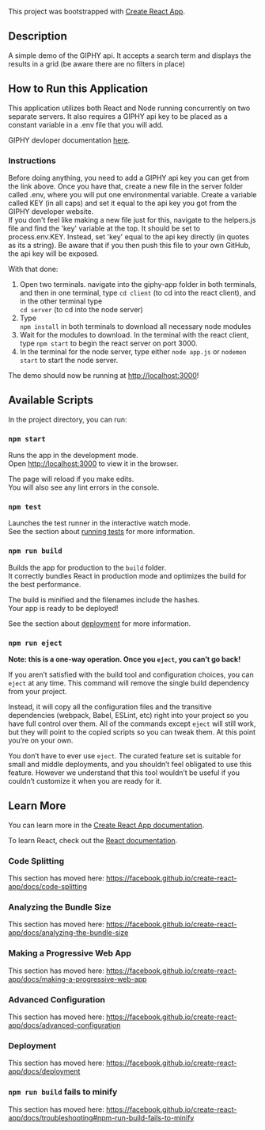 This project was bootstrapped with [Create React App](https://github.com/facebook/create-react-app).

## Description

A simple demo of the GIPHY api. It accepts a search term and displays the results in a grid (be aware there are no filters in place)

## How to Run this Application

This application utilizes both React and Node running concurrently on two separate servers. It also requires a GIPHY api key to be placed as a constant variable in a .env file that you will add.

GIPHY devloper documentation [here](https://developers.giphy.com/).

### Instructions
Before doing anything, you need to add a GIPHY api key you can get from the link above. Once you have that, create a new file in the server folder called .env, where you will put one environmental variable.
Create a variable called KEY (in all caps) and set it equal to the api key you got from the GIPHY developer website. <br />
If you don't feel like making a new file just for this, navigate to the helpers.js file and find the 'key' variable at the top. It should be set to process.env.KEY. Instead, set 'key' equal to the api key directly (in quotes as its a string). Be aware that if you then push this file to your own GitHub, the api key will be exposed.

With that done:

1. Open two terminals. navigate into the giphy-app folder in both terminals, and then in one terminal, type
```cd client``` 
(to cd into the react client), and in the other terminal type <br />
```cd server``` 
(to cd into the node server)
2. Type <br />
```npm install``` 
in both terminals to download all necessary node modules
3. Wait for the modules to download. In the terminal with the react client, type 
```npm start``` 
to begin the react server on port 3000.
4. In the terminal for the node server, type either 
```node app.js``` 
or 
```nodemon start``` 
to start the node server.

The demo should now be running at [http://localhost:3000](http://localhost:3000)!

## Available Scripts

In the project directory, you can run:

### `npm start`

Runs the app in the development mode.<br />
Open [http://localhost:3000](http://localhost:3000) to view it in the browser.

The page will reload if you make edits.<br />
You will also see any lint errors in the console.

### `npm test`

Launches the test runner in the interactive watch mode.<br />
See the section about [running tests](https://facebook.github.io/create-react-app/docs/running-tests) for more information.

### `npm run build`

Builds the app for production to the `build` folder.<br />
It correctly bundles React in production mode and optimizes the build for the best performance.

The build is minified and the filenames include the hashes.<br />
Your app is ready to be deployed!

See the section about [deployment](https://facebook.github.io/create-react-app/docs/deployment) for more information.

### `npm run eject`

**Note: this is a one-way operation. Once you `eject`, you can’t go back!**

If you aren’t satisfied with the build tool and configuration choices, you can `eject` at any time. This command will remove the single build dependency from your project.

Instead, it will copy all the configuration files and the transitive dependencies (webpack, Babel, ESLint, etc) right into your project so you have full control over them. All of the commands except `eject` will still work, but they will point to the copied scripts so you can tweak them. At this point you’re on your own.

You don’t have to ever use `eject`. The curated feature set is suitable for small and middle deployments, and you shouldn’t feel obligated to use this feature. However we understand that this tool wouldn’t be useful if you couldn’t customize it when you are ready for it.

## Learn More

You can learn more in the [Create React App documentation](https://facebook.github.io/create-react-app/docs/getting-started).

To learn React, check out the [React documentation](https://reactjs.org/).

### Code Splitting

This section has moved here: https://facebook.github.io/create-react-app/docs/code-splitting

### Analyzing the Bundle Size

This section has moved here: https://facebook.github.io/create-react-app/docs/analyzing-the-bundle-size

### Making a Progressive Web App

This section has moved here: https://facebook.github.io/create-react-app/docs/making-a-progressive-web-app

### Advanced Configuration

This section has moved here: https://facebook.github.io/create-react-app/docs/advanced-configuration

### Deployment

This section has moved here: https://facebook.github.io/create-react-app/docs/deployment

### `npm run build` fails to minify

This section has moved here: https://facebook.github.io/create-react-app/docs/troubleshooting#npm-run-build-fails-to-minify
